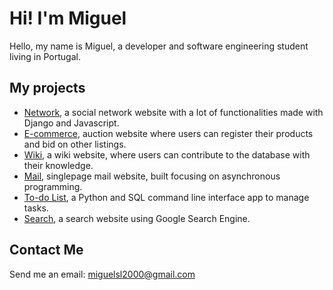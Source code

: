 # Hi! I'm Miguel

Hello, my name is Miguel, a developer and software engineering student living in Portugal.


## My projects

- [Network](https://github.com/Aeziren/social-network), a social network website with a lot of functionalities made with Django and Javascript.
- [E-commerce](https://github.com/Aeziren/e-commerce), auction website where users can register their products and bid on other listings.
- [Wiki](https://github.com/Aeziren/wiki), a wiki website, where users can contribute to the database with their knowledge.
- [Mail](https://github.com/Aeziren/email), singlepage mail website, built focusing on asynchronous programming.
- [To-do List](https://github.com/Aeziren/todo-list), a Python and SQL command line interface app to manage tasks.
- [Search](https://github.com/Aeziren/google-clone), a search website using Google Search Engine.


## Contact Me

Send me an email: miguelsl2000@gmail.com
